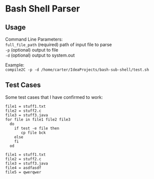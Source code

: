 # Bash Shell Parser

## Usage

Command Line Parameters:<br>
`full_file_path` (required) path of input file to parse<br>
`-p` (optional) output to file <br>
`-d` (optional) output to system.out

Example:<br>
`compile2C -p -d /home/carter/IdeaProjects/bash-sub-shell/test.sh`

## Test Cases
Some test cases that I have confirmed to work:

```$xslt
file1 = stuff1.txt
file2 = stuff2.c
file3 = stuff3.java
for file in file1 file2 file3
  do
    if test -e file then
       cp file bck
    else
    fi
  od
```

```$xslt
file1 = stuff1.txt
file2 = stuff2.c
file3 = stuff3.java
file4 = asdfasdf
file5 = qwerqwer
```